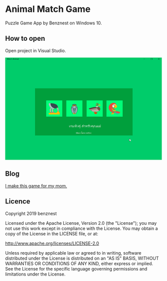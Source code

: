 
# Animal Match Game
Puzzle Game App by Benznest on Windows 10.

## How to open
Open project in Visual Studio.

![Benznest](images/a6.gif)

## Blog
[I make this game for my mom.](https://benzneststudios.com/blog/benznest-app/match-animal-game-for-my-mom-on-uwp/)


## Licence
Copyright 2019 benznest

Licensed under the Apache License, Version 2.0 (the "License"); you may not use this work except in compliance with the License. You may obtain a copy of the License in the LICENSE file, or at:

http://www.apache.org/licenses/LICENSE-2.0

Unless required by applicable law or agreed to in writing, software distributed under the License is distributed on an "AS IS" BASIS, WITHOUT WARRANTIES OR CONDITIONS OF ANY KIND, either express or implied. See the License for the specific language governing permissions and limitations under the License.